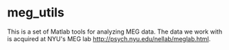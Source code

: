 meg_utils
=========
This is a set of Matlab tools for analyzing MEG data. The data we work with is acquired at NYU's MEG lab http://psych.nyu.edu/nellab/meglab.html. 
